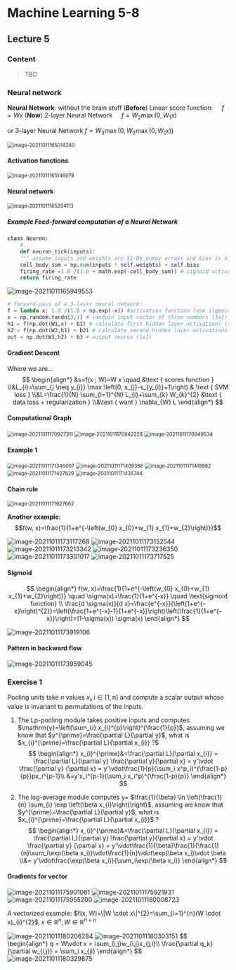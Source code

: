 # Machine Learning 5-8

## Lecture 5

### Content

>TBD

### Neural network

**Neural Network**: without the brain stuff
(**Before**) Linear score function: $\quad f=W x$
(**Now**) 2-layer Neural Network  $\quad f=W_{2} \max \left(0, W_{1} x\right)$ 

or 3-layer Neural Network              $f=W_{3} \max \left(0, W_{2} \max \left(0, W_{1} x\right)\right)$



<img src="images\image-20211011165014240.png" alt="image-20211011165014240" style="zoom:80%;" />

#### Activation functions

<img src="images\image-20211011165146078.png" alt="image-20211011165146078" style="zoom:80%;" />

#### Neural network

<img src="images\image-20211011165204113.png" alt="image-20211011165204113" style="zoom:80%;" />

##### Example Feed-forward computation of a Neural Network 

```python
class Neuron:
 	#... 
	def neuron_tick(inputs):
	""" assume inputs and weights are $1-D$ numpy arrays and bias is a number """
    cell_body_sum = np.sum(inputs * self.weights) + self.bias
    firing_rate =1.0 /(1.0 + math.exp(-cell_body_sum)) # signoid activation function
    return firing_rate
```

<img src="images\image-20211011165949553.png" alt="image-20211011165949553"  />

```python
# forward-pass of a 3-layer neural network:
f = lambda x: 1.0 /(1.0 + np.exp(-x)) #activation function (use sigmoid)
x = np.random.randn(3,1) # randoin input vector of three numbers (3x1)
h1 = f(np.dot(W1,x) + b1) # calculate first hidden layer activations (4x1)
h2 = f(np.dot(W2,h1) + b2) # calculate second hidden layer activations (4x1)
out = np.dot(W3,h2) + b3 # output neuron (1x1)
```

#### Gradient Descent

Where we are...
$$
\begin{align*}
&s=f(x ; W)=W x \quad &\text { scores function } \\&L_{i}=\sum_{j \neq y_{i}} \max \left(0, s_{j}-s_{y_{i}}+1\right) & \text { SVM loss } \\&L=\frac{1}{N} \sum_{i=1}^{N} L_{i}+\sum_{k} W_{k}^{2} &\text { data loss + regularization } \\&\text { want } \nabla_{W} L
\end{align*}
$$

#### Computational Graph

<img src="images\image-20211011170927311.png" alt="image-20211011170927311" style="zoom:80%;" />

<img src="images\image-20211011170942228.png" alt="image-20211011170942228" style="zoom:80%;" />

<img src="images\image-20211011170949534.png" alt="image-20211011170949534" style="zoom:80%;" />

#### Example 1

<img src="images\image-20211011171346007.png" alt="image-20211011171346007" style="zoom:80%;" />

<img src="images\image-20211011171409386.png" alt="image-20211011171409386" style="zoom:80%;" />

<img src="images\image-20211011171418982.png" alt="image-20211011171418982" style="zoom:80%;" />

<img src="images\image-20211011171427629.png" alt="image-20211011171427629" style="zoom:80%;" />

<img src="images\image-20211011171435744.png" alt="image-20211011171435744" style="zoom:80%;" />

#### Chain rule

<img src="images\image-20211011171627662.png" alt="image-20211011171627662" style="zoom:80%;" />

**Another example:** $$f(w, x)=\frac{1}{1+e^{-\left(w_{0} x_{0}+w_{1} x_{1}+w_{2}\right)}}$$

<img src="images\image-20211011173117268.png" alt="image-20211011173117268"  />

<img src="images\image-20211011173152544.png" alt="image-20211011173152544"  />

<img src="images\image-20211011173213342.png" alt="image-20211011173213342"  />

<img src="images\image-20211011173236350.png" alt="image-20211011173236350"  />

<img src="images\image-20211011173301017.png" alt="image-20211011173301017"  />

<img src="images\image-20211011173717525.png" alt="image-20211011173717525"  />

#### Sigmoid

$$
\begin{align*}
f(w, x)=\frac{1}{1+e^{-\left(w_{0} x_{0}+w_{1} x_{1}+w_{2}\right)}} \quad \sigma(x)=\frac{1}{1+e^{-x}} \quad 
\text{sigmoid function}  \\ \frac{d \sigma(x)}{d x}=\frac{e^{-x}}{\left(1+e^{-x}\right)^{2}}=\left(\frac{1+e^{-x}-1}{1+e^{-x}}\right)\left(\frac{1}{1+e^{-x}}\right)=(1-\sigma(x)) \sigma(x)
\end{align*}
$$

<img src="images\image-20211011173919106.png" alt="image-20211011173919106"  />

#### Pattern in backward flow

<img src="images\image-20211011173959045.png" alt="image-20211011173959045"  />

### Exercise 1

Pooling units take $n$ values $x_{i}, \mathrm{i} \in[1, \mathrm{n}]$ and compute a scalar output whose value is invariant to permutations of the inputs. 

1. The Lp-pooling module takes positive inputs and computes $\mathrm{y}=\left(\sum_{i} x_{i}^{p}\right)^{\frac{1}{p}}$, assuming we know that $y^{\prime}=\frac{\partial L}{\partial y}$, what is $x_{i}^{\prime}=\frac{\partial L}{\partial x_{i}} ?$
   $$
   \begin{align*}
   x_{i}^{\prime}&=\frac{\partial L}{\partial x_{i}} = \frac{\partial L}{\partial y} \frac{\partial y}{\partial x} = y'\vdot \frac{\partial y} {\partial x} = y'\vdot\frac{1}{p}(\sum_i x^p_i)^{\frac{1-p}{p}}px_i^{p-1}\\
   &=y'x_i^{p-1}(\sum_i x_i^p)^{\frac{1-p}{p}}
   \end{align*}
   $$

2. The log-average module computes $\mathrm{y}=$ $\frac{1}{\beta} \ln \left(\frac{1}{n} \sum_{i} \exp \left(\beta x_{i}\right)\right)$, assuming we know that $y^{\prime}=\frac{\partial L}{\partial y}$, what is $x_{i}^{\prime}=\frac{\partial L}{\partial x_{i}}$ ?
   $$
   \begin{align*}
   x_{i}^{\prime}&=\frac{\partial L}{\partial x_{i}} = \frac{\partial L}{\partial y} \frac{\partial y}{\partial x} = y'\vdot \frac{\partial y} {\partial x} = y'\vdot\frac{1}{\beta}\frac{1}{\frac{1}{n}\sum_i\exp(\beta x_i)}\vdot\frac{1}{n}\vdot\exp(\beta x_i)\vdot \beta \\&= y'\vdot\frac{\exp(\beta x_i)}{\sum_i\exp(\beta x_i)}
   \end{align*}
   $$

#### Gradients for vector

<img src="images\image-20211011175901061.png" alt="image-20211011175901061"  />

<img src="images\image-20211011175921931.png" alt="image-20211011175921931"  />

<img src="images\image-20211011175955200.png" alt="image-20211011175955200"  />

<img src="images\image-20211011180008723.png" alt="image-20211011180008723"  />

A vectorized example: $f(x, W)=\|W \cdot x\|^{2}=\sum_{i=1}^{n}(W \cdot x)_{i}^{2}$$,x\in \mathbb{R}^{n}, W\in \mathbb{R}^{n \times n}$

<img src="images\image-20211011180206284.png" alt="image-20211011180206284"  />

<img src="images\image-20211011180303151.png" alt="image-20211011180303151"  />
$$
\begin{align*}
q = W\vdot x = \sum_{i,j}w_{i,j}x_{j,i}\\
\frac{\partial q_k}{\partial w_{i,j}} = \sum_i x_{ji} 
\end{align*}
$$
<img src="images\image-20211011180329875.png" alt="image-20211011180329875"  />

